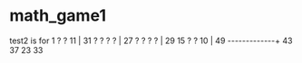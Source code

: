 # math_game1
test2 is for
   1  ?  ? 11  | 31
   ?  ?  ?  ?  | 27
   ?  ?  ?  ?  | 29
  15  ?  ? 10  | 49
  -------------+
  43 37 23 33
  
  

